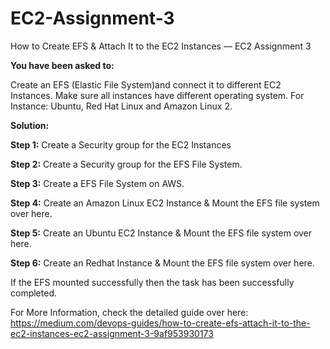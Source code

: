 # EC2-Assignment-3
How to Create EFS & Attach It to the EC2 Instances — EC2 Assignment 3

**You have been asked to:**

Create an EFS (Elastic File System)and connect it to different EC2 Instances. Make sure all instances have different operating system. For Instance: Ubuntu, Red Hat Linux and Amazon Linux 2.

**Solution:**

**Step 1:** Create a Security group for the EC2 Instances

**Step 2:** Create a Security group for the EFS File System.

**Step 3:** Create a EFS File System on AWS.

**Step 4:** Create an Amazon Linux EC2 Instance & Mount the EFS file system over here.

**Step 5:** Create an Ubuntu EC2 Instance & Mount the EFS file system over here.

**Step 6:** Create an Redhat Instance & Mount the EFS file system over here.

If the EFS mounted successfully then the task has been successfully completed.

For More Information, check the detailed guide over here: https://medium.com/devops-guides/how-to-create-efs-attach-it-to-the-ec2-instances-ec2-assignment-3-9af953930173
